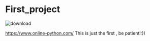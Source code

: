 # First_project

![download](https://user-images.githubusercontent.com/103884658/185146949-eb443e05-a85f-46a9-82b5-2c0d01d327d4.png)

https://www.online-python.com/
This is just the first , be patient!:))
